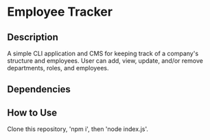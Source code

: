 # Employee Tracker


## Description
A simple CLI application and CMS for keeping track of a company's structure and employees.  User can add, view, update, and/or remove departments, roles, and employees.

## Dependencies

## How to Use
Clone this repository, 'npm i', then 'node index.js'.
##
